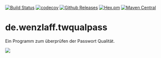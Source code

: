 [![Build Status](https://travis-ci.org/IT-Berater/de.wenzlaff.twqualpass.svg?branch=master)](https://travis-ci.org/IT-Berater/de.wenzlaff.twqualpass) 
[![codecov](https://codecov.io/gh/IT-Berater/de.wenzlaff.twqualpass/branch/master/graph/badge.svg)](https://codecov.io/gh/IT-Berater/de.wenzlaff.twqualpass) 
[![Github Releases](https://img.shields.io/github/downloads/atom/atom/latest/total.svg)](https://github.com/IT-Berater/de.wenzlaff.twqualpass)
[![Hex.pm](https://img.shields.io/hexpm/l/plug.svg)](https://github.com/IT-Berater/de.wenzlaff.twqualpass)
[![Maven Central](https://maven-badges.herokuapp.com/maven-central/de.wenzlaff.twqualpass/de.wenzlaff.twqualpass/badge.svg)](https://maven-badges.herokuapp.com/maven-central/de.wenzlaff.twqualpass/de.wenzlaff.twqualpass)


# de.wenzlaff.twqualpass

Ein Programm zum überprüfen der Passwort Qualität.

![](/bilder/twquallpass.png)